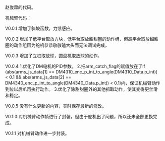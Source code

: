 赵俊霖的代码。


机械臂代码：

V0.0.1
增加了斜坡函数，力馈感应。

V0.0.2
增加了低平台取放方块，低平台取放甜甜圈的动作组，但高平台取放甜甜圈的动作组因为舵机恭恭敬敬磕大头而无法调试完成。

V0.0.3
增加了立桩取放球，圆盘机取放球的动作。

V0.0.4
1.优化了DM电机的PID参数。
2.把arm_catch_flag的赋值放在了if (abs(arms_js_data[1] == DM4310_enc_p_int_to_angle(DM4310_Data.p_int)) < 0.1 && abs(arms_js_data[2] == DM4340_enc_p_int_to_angle(DM4340_Data.p_int)) < 0.1)内，保证机械臂动作到位以后爪再执行动作。
3.优化了除甜甜圈外的其他抓取动作，使其变得更丝滑和稳定。

V0.0.5
没有什么更新的内容，实时保存最新的修改。

V0.1.0
对机械臂动作帧进行了封装，但由于舵机出了问题，所以还未全部更换完成。

V0.1.1
对机械臂动作进一步封装。

